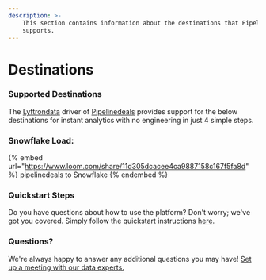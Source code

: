 ```yaml
---
description: >-
    This section contains information about the destinations that Pipelinedeals
    supports.
---
```


# Destinations

### Supported Destinations

The [Lyftrondata](https://www.lyftrondata.com/) driver of [Pipelinedeals](https://www.lyftrondata.com/integration/pipelinedeals/) provides support for the below destinations for instant analytics with no engineering in just 4 simple steps.

### Snowflake Load:

{% embed url="https://www.loom.com/share/11d305dcacee4ca9887158c167f5fa8d" %}
pipelinedeals to Snowflake
{% endembed %}

### Quickstart Steps

Do you have questions about how to use the platform? Don't worry; we've got you covered. Simply follow the quickstart instructions [here](../../../quickstart-steps.md).

### Questions? <a href="#questions" id="questions"></a>

We're always happy to answer any additional questions you may have! [Set up a meeting with our data experts.](https://www.lyftrondata.com/book-a-meeting/)
